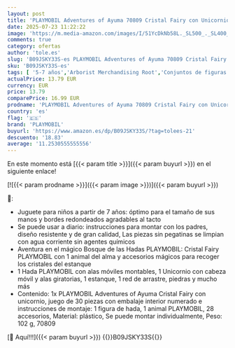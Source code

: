```yaml
---
layout: post
title: 'PLAYMOBIL Adventures of Ayuma 70809 Cristal Fairy con Unicornio  Juguetes para niños Mayores de 7 años'
date: 2025-07-23 11:22:22
image: 'https://m.media-amazon.com/images/I/51YcDkNb58L._SL500_._SL400_.jpg'
comments: true
category: ofertas
author: 'tole.es'
slug: 'B09JSKY33S-es PLAYMOBIL Adventures of Ayuma 70809 Cristal Fairy con...'
sku: 'B09JSKY33S-es'
tags: [ '5-7 años','Arborist Merchandising Root','Conjuntos de figuras de juguete','Juguetes','Juguetes y juegos','Muñecos y figuras','Selección de 4 a 7 años','Self Service','Special Features Stores','b6d17eda-2c26-45ed-a098-453a9f96e839_0','b6d17eda-2c26-45ed-a098-453a9f96e839_5501','b6d17eda-2c26-45ed-a098-453a9f96e839_7701','playmobil','🇪🇸', ]
actualPrice: 13.79 EUR
currency: EUR
price: 13.79
comparePrice: 16.99 EUR
prodname: 'PLAYMOBIL Adventures of Ayuma 70809 Cristal Fairy con Unicornio  Juguetes para niños Mayores de 7 años'
country: 'es'
flag: '🇪🇸'
brand: 'PLAYMOBIL'
buyurl: 'https://www.amazon.es/dp/B09JSKY33S/?tag=tolees-21'
descuento: '18.83'
average: '11.2530555555556'
---
```


En este momento está [{{< param title >}}]({{< param buyurl >}}) en el siguiente enlace!

[![{{< param prodname >}}]({{< param image >}})]({{< param buyurl >}})

🔎:

- Juguete para niños a partir de 7 años: óptimo para el tamaño de sus manos y bordes redondeados agradables al tacto
- Se puede usar a diario: instrucciones para montar con los padres, diseño resistente y de gran calidad, Las piezas sin pegatinas se limpian con agua corriente sin agentes químicos
- Aventura en el mágico Bosque de las Hadas PLAYMOBIL: Cristal Fairy PLAYMOBIL con 1 animal del alma y accesorios mágicos para recoger los cristales del estanque
- 1 Hada PLAYMOBIL con alas móviles montables, 1 Unicornio con cabeza móvil y alas giratorias, 1 estanque, 1 red de arrastre, piedras y mucho más
- Contenido: 1x PLAYMOBIL Adventures of Ayuma Cristal Fairy con unicornio, juego de 30 piezas con embalaje interior numerado e instrucciones de montaje: 1 figura de hada, 1 animal PLAYMOBIL, 28 accesorios, Material: plástico, Se puede montar individualmente, Peso: 102 g, 70809

[🛒 Aquí!!!]({{< param buyurl >}})
{{<world>}}B09JSKY33S{{</world>}}
